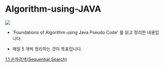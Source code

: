 # Algorithm-using-JAVA

<img src="https://images-na.ssl-images-amazon.com/images/I/51EQXX4GW7L._SX356_BO1,204,203,200_.jpg">

* 'Foundations of Algorithm using Java Pseudo Code' 를 읽고 정리한 내용입니다.

* 매일 5 개씩 정리하는 것이 목표입니다.

[1.1 순차검색(Sequential Search)](https://github.com/wschoi8640/Algorithm-using-JAVA/blob/master/1.1%20%EC%88%9C%EC%B0%A8%EA%B2%80%EC%83%89(Sequential%20Search).md)
